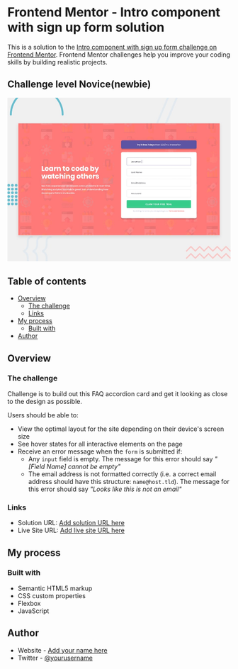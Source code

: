 # Frontend Mentor - Intro component with sign up form solution

This is a solution to the [Intro component with sign up form challenge on Frontend Mentor](https://www.frontendmentor.io/challenges/intro-component-with-signup-form-5cf91bd49edda32581d28fd1). Frontend Mentor challenges help you improve your coding skills by building realistic projects.

## Challenge level Novice(newbie)

![Design preview for the Intro component with sign up form coding challenge](./preview.jpg)

## Table of contents

- [Overview](#overview)
  - [The challenge](#the-challenge)
  - [Links](#links)
- [My process](#my-process)
  - [Built with](#built-with)
- [Author](#author)

## Overview

### The challenge

Challenge is to build out this FAQ accordion card and get it looking as close to the design as possible.

Users should be able to:

- View the optimal layout for the site depending on their device's screen size
- See hover states for all interactive elements on the page
- Receive an error message when the `form` is submitted if:
  - Any `input` field is empty. The message for this error should say _"[Field Name] cannot be empty"_
  - The email address is not formatted correctly (i.e. a correct email address should have this structure: `name@host.tld`). The message for this error should say _"Looks like this is not an email"_

### Links

- Solution URL: [Add solution URL here](https://tpkhuong.github.io/intro-component-signup-form/)
- Live Site URL: [Add live site URL here](https://github.com/tpkhuong/intro-component-signup-form)

## My process

### Built with

- Semantic HTML5 markup
- CSS custom properties
- Flexbox
- JavaScript

## Author

- Website - [Add your name here](https://www.your-site.com)
- Twitter - [@yourusername](https://www.twitter.com/yourusername)
